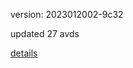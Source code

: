 version: 2023012002-9c32

updated 27 avds

[details](https://github.com/0x74f917491bfa7ebfa379/ali_avd_db/blob/master/change_log/2023/01/20/02/9c32.txt)